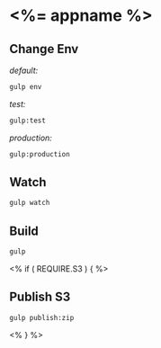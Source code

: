 <%= appname %>
========================================

## Change Env

*default:*
```bash
gulp env
```

*test:*
```bash
gulp:test
```

*production:*
```bash
gulp:production
```

## Watch

```bash
gulp watch
```

## Build

```bash
gulp
```

<% if ( REQUIRE.S3 ) { %>
## Publish S3

```bash
gulp publish:zip
```
<% } %>
